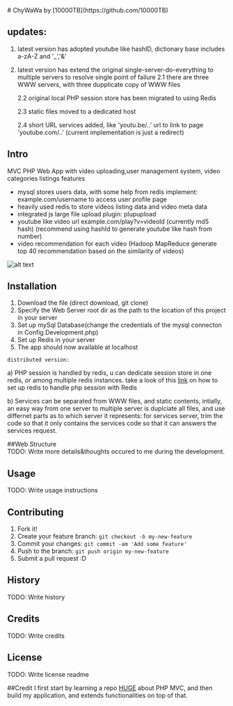 <snippet>
  <content>
# ChyWaWa
by [10000TB](https://github.com/10000TB)

## updates: 
1. latest version has adopted youtube like hashID, dictionary base includes a-zA-Z and '_','&' 
2. latest version has extend the original single-server-do-everything to multiple servers to resolve single point of failure
    2.1 there are three WWW servers, with three dupplicate copy of WWW files
    
    2.2 original local PHP session store has been migrated to using Redis 
    
    2.3 static files moved to a dedicated host 
    
    2.4 short URL services added, like 'youtu.be/..' url to link to page 'youtube.com/..' (current implementation is just a redirect)


## Intro
MVC PHP Web App with video uploading,user management system, video categories listings features <br>
- mysql stores users data, with some help from redis implement:  example.com/username to access user profile page<br>
- heavily used redis to store videos listing data and video meta data<br>
- integrated js large file upload plugin: plupupload
- youtube like video url  example.com/play?v=videoId (currently md5 hash) (recommend using hashId to generate youtube like hash from number)
- video recommendation for each video (Hadoop MapReduce generate top 40 recommendation based on the similarity of videos)

![alt text][logo]

[logo]: https://github.com/10000TB/ChyWaWaWeb-Old/blob/master/chywawa-summary.png "ChyWaWa Summary"

   
## Installation
1. Download the file (direct download, git clone)
2. Specify the Web Server root dir as the path to the location of this project in your server
3. Set up mySql Database(change the credentials of the mysql connecton in Config.Development.php)
4. Set up Redis in your server
5. The app should now available at localhost

  `distributed version:` 
  
  a) PHP session is handled by redis, u can dedicate session store in one redis, or among multiple redis instances. take a look of this [link](https://www.digitalocean.com/community/tutorials/how-to-set-up-a-redis-server-as-a-session-handler-for-php-on-ubuntu-14-04) on how to set up redis to handle php session with Redis
  
  b) Services can be separated from WWW files, and static contents, intially, an easy way from one server to multiple server is duplciate all files, and use differnet parts as to which server it represents: for services server, trim the code so that it only contains the services code so that it can answers the services request.
  
##Web Structure  
TODO: Write more details&thoughts occured to me during the development. 
    
    

## Usage
TODO: Write usage instructions
## Contributing
1. Fork it!
2. Create your feature branch: `git checkout -b my-new-feature`
3. Commit your changes: `git commit -am 'Add some feature'`
4. Push to the branch: `git push origin my-new-feature`
5. Submit a pull request :D
## History
TODO: Write history
## Credits
TODO: Write credits
## License
TODO: Write license
</content>
  <tabTrigger>readme</tabTrigger>
</snippet>

##Credit
I first start by learning a repo [HUGE](https://github.com/panique/huge) about PHP MVC, and then build my application, and extends functionalities on top of that.
